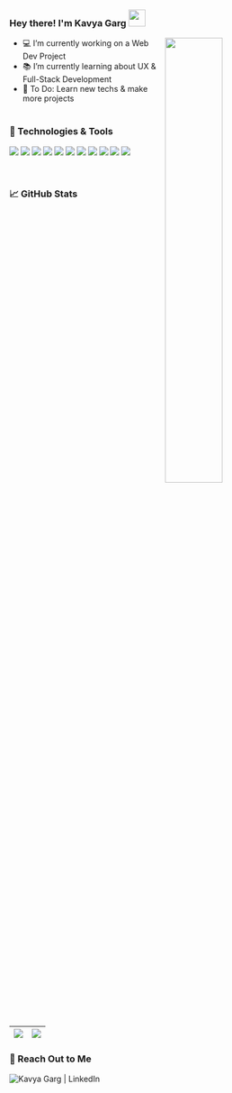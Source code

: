 ### Hey there! I'm Kavya Garg <img src="https://c.tenor.com/AUHgwWxTw14AAAAi/dm4uz3-foekoe.gif" width="30px">
<img src="https://media3.giphy.com/media/L1R1tvI9svkIWwpVYr/giphy.gif?cid=ecf05e472u8v3t0ma79m6uuvqafgszaqq6102j4yr52dyyhr&rid=giphy.gif&ct=g" align="right"  width="45%"/>


- 💻 I’m currently working on a Web Dev Project
- 📚 I’m currently learning about UX & Full-Stack Development
- 📝 To Do: Learn new techs & make more projects
<br> <br>

### 🔧 Technologies & Tools
![](https://img.shields.io/badge/C-informational?style=flat-square&logo=c&logoColor=white&color=0077b6)
![](https://img.shields.io/badge/C++-informational?style=flat-square&logo=c%2B%2B&logoColor=white&color=023e8a)
![](https://img.shields.io/badge/Python-informational?style=flat-square&logo=python&logoColor=yellow&color=01497c)
![](https://img.shields.io/badge/PHP-informational?style=flat-square&logo=php&logoColor=white&color=a06cd5)
![](https://img.shields.io/badge/HTML5-informational?style=flat-square&logo=html5&logoColor=white&color=red)
![](https://img.shields.io/badge/CSS3-informational?style=flat-square&logo=css3&logoColor=white&color=219ebc)
![](https://img.shields.io/badge/JavaScript-informational?style=flat-square&logo=javascript&logoColor=yellow&color=343a40)
![](https://img.shields.io/badge/Bootstrap-informational?style=flat-square&logo=bootstrap&logoColor=white&color=9d4edd)
![](https://img.shields.io/badge/MySQL-informational?style=flat-square&logo=mysql&logoColor=blue&color=faa307)
![](https://img.shields.io/badge/Git-informational?style=flat-square&logo=git&logoColor=white&color=red)
![](https://img.shields.io/badge/Heroku-informational?style=flat-square&logo=heroku&logoColor=white&color=7b2cbf)

<br>

### &#x1f4c8; GitHub Stats
<!--
<a href="https://github.com/gargkavya/gargkavya">
  <img align="center" src="https://github-readme-stats.vercel.app/api/top-langs/?username=gargkavya&langs_count=3" />
</a>

<a href="https://github.com/gargkavya/gargkavya">
  <img align="center" src="https://github-readme-stats.vercel.app/api?username=gargkavya&show_icons=true" alt="Kavya's GitHub Stats" />
</a>
-->

|<img src="https://github-readme-stats.vercel.app/api?username=gargkavya&&show_icons=true"/>|<img src="https://github-readme-streak-stats.herokuapp.com/?user=gargkavya"/>|
|---|---|



### 💬 Reach Out to Me
[<img align="left" alt="Kavya Garg | LinkedIn" src="https://img.shields.io/badge/linkedin-%230077B5.svg?&style=for-the-badge&logo=linkedin&logoColor=white" />](https://www.linkedin.com/in/kavya-garg-/)


